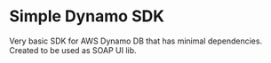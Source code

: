 # Simple Dynamo SDK
Very basic SDK for AWS Dynamo DB that has minimal dependencies. Created to be used as SOAP UI lib.
